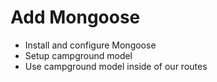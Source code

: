 # Add Mongoose
* Install and configure Mongoose
* Setup campground model
* Use campground model inside of our routes
